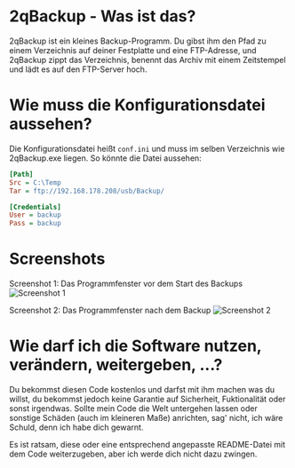 # 2qBackup - Was ist das?

2qBackup ist ein kleines Backup-Programm. Du gibst ihm den Pfad zu einem Verzeichnis auf deiner Festplatte und eine FTP-Adresse, und 2qBackup zippt das Verzeichnis, benennt das Archiv mit einem Zeitstempel und lädt es auf den FTP-Server hoch.

# Wie muss die Konfigurationsdatei aussehen?

Die Konfigurationsdatei heißt `conf.ini` und muss im selben Verzeichnis wie 2qBackup.exe liegen. So könnte die Datei aussehen:

```ini
[Path]
Src = C:\Temp
Tar = ftp://192.168.178.208/usb/Backup/

[Credentials]
User = backup
Pass = backup
```

# Screenshots

Screenshot 1: Das Programmfenster vor dem Start des Backups
![Screenshot 1](https://github.com/downloads/2quader/2qBackup/screenshot_1.png)

Screenshot 2: Das Programmfenster nach dem Backup
![Screenshot 2](https://github.com/downloads/2quader/2qBackup/screenshot_2.png)

# Wie darf ich die Software nutzen, verändern, weitergeben, ...?

Du bekommst diesen Code kostenlos und darfst mit ihm machen was du willst, du bekommst jedoch keine Garantie auf Sicherheit, Fuktionalität oder sonst irgendwas.
Sollte mein Code die Welt untergehen lassen oder sonstige Schäden (auch im kleineren Maße) anrichten, sag' nicht, ich wäre Schuld, denn ich habe dich gewarnt.

Es ist ratsam, diese oder eine entsprechend angepasste README-Datei mit dem Code weiterzugeben, aber ich werde dich nicht dazu zwingen.
